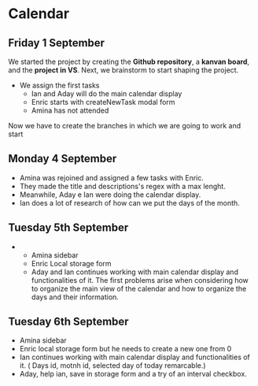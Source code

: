 # Calendar

## Friday 1 September ##

We started the project by creating the **Github repository**, a **kanvan board**, and the **project in VS**.
Next, we brainstorm to start shaping the project.
* We assign the first tasks
    * Ian and Aday will do the main calendar display
    * Enric starts with createNewTask modal form
    * Amina has not attended

Now we have to create the branches in which we are going to work and start


## Monday 4 September ##

* Amina was rejoined and assigned a few tasks with Enric. 
* They made the title and descriptions's regex with a max lenght. 
* Meanwhile, Aday e Ian were doing the calendar display. 
* Ian does a lot of research of how can we put the days of the month.

## Tuesday 5th September

*
    * Amina sidebar
    * Enric Local storage form
    * Aday and Ian continues working with main calendar display and functionalities of it.
The first problems arise when considering how to organize the main view of the calendar and how to organize the days and their information.

## Tuesday 6th September

* Amina sidebar 
* Enric local storage form but he needs to create a new one from 0
* Ian continues working with main calendar display and functionalities of it. ( Days id, motnh id, selected day of today remarcable.)
* Aday, help ian, save in storage form and a try of an interval checkbox.